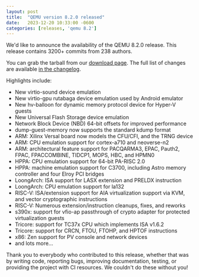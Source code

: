 ```yaml
---
layout: post
title:  "QEMU version 8.2.0 released"
date:   2023-12-20 10:33:00 -0600
categories: [releases, 'qemu 8.2']
---
```

We'd like to announce the availability of the QEMU 8.2.0 release. This release contains 3200+ commits from 238 authors.

You can grab the tarball from our [download page](https://www.qemu.org/download/#source). The full list of changes are available [in the changelog](https://wiki.qemu.org/ChangeLog/8.2).

Highlights include:

 * New virtio-sound device emulation
 * New virtio-gpu rutabaga device emulation used by Android emulator
 * New hv-balloon for dynamic memory protocol device for Hyper-V guests
 * New Universal Flash Storage device emulation
 * Network Block Device (NBD) 64-bit offsets for improved performance
 * dump-guest-memory now supports the standard kdump format
 * ARM: Xilinx Versal board now models the CFU/CFI, and the TRNG device
 * ARM: CPU emulation support for cortex-a710 and neoverse-n2
 * ARM: architectural feature support for PACQARMA3, EPAC, Pauth2, FPAC, FPACCOMBINE, TIDCP1, MOPS, HBC, and HPMN0
 * HPPA: CPU emulation support for 64-bit PA-RISC 2.0
 * HPPA: machine emulation support for C3700, including Astro memory controller and four Elroy PCI bridges
 * LoongArch: ISA support for LASX extension and PRELDX instruction
 * LoongArch: CPU emulation support for la132
 * RISC-V: ISA/extension support for AIA virtualization support via KVM, and vector cryptographic instructions
 * RISC-V: Numerous extension/instruction cleanups, fixes, and reworks
 * s390x: support for vfio-ap passthrough of crypto adapter for protected virtualization guests
 * Tricore: support for TC37x CPU which implements ISA v1.6.2
 * Tricore: support for CRCN, FTOU, FTOHP, and HPTOF instructions
 * x86: Zen support for PV console and network devices
 * and lots more...

Thank you to everybody who contributed to this release, whether that was by writing code, reporting bugs, improving documentation, testing, or providing the project with CI resources. We couldn't do these without you!

